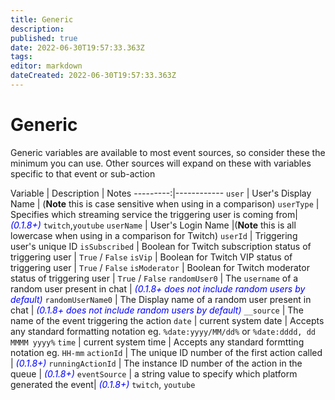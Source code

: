 ```yaml
---
title: Generic
description: 
published: true
date: 2022-06-30T19:57:33.363Z
tags: 
editor: markdown
dateCreated: 2022-06-30T19:57:33.363Z
---
```


# Generic

Generic variables are available to most event sources, so consider these the minimum you can use. Other sources will expand on these with variables specific to that event or sub-action

Variable | Description | Notes
---------:|------------
`user` | User's Display Name | (**Note** this is case sensitive when using in a comparison)
`userType` | Specifies which streaming service the triggering user is coming from| <span style="color:blue">*(0.1.8+)*</span>  `twitch`,`youtube`
`userName` | User's Login Name |(**Note** this is all lowercase when using in a comparison for Twitch)
`userId` | Triggering user's unique ID
`isSubscribed` | Boolean for Twitch subscription status of triggering user | `True` / `False`
`isVip` | Boolean for Twitch VIP status of triggering user | `True` / `False`
`isModerator` | Boolean for Twitch moderator status of triggering user | `True` / `False`
`randomUser0` | The `username` of a random user present in chat |  <span style="color:blue">*(0.1.8+ does not include random users by default)*</span>
`randomUserName0` | The Display name of a random user present in chat |  <span style="color:blue">*(0.1.8+ does not include random users by default)*</span>
`__source` | The name of the event triggering the action
`date` | current system date | Accepts any standard formatting notation eg. `%date:yyyy/MM/dd%` or `%date:dddd, dd MMMM yyyy%`
`time` | current system time | Accepts any standard formtting notation eg. `HH-mm`
`actionId` | The unique ID number of the first action called |  <span style="color:blue">*(0.1.8+)*</span>
`runningActionId` | The instance ID number of the action in the queue | <span style="color:blue">*(0.1.8+)*</span>
`eventSource` | a string value to specify which platform generated the event| <span style="color:blue">*(0.1.8+)*</span> `twitch`, `youtube`